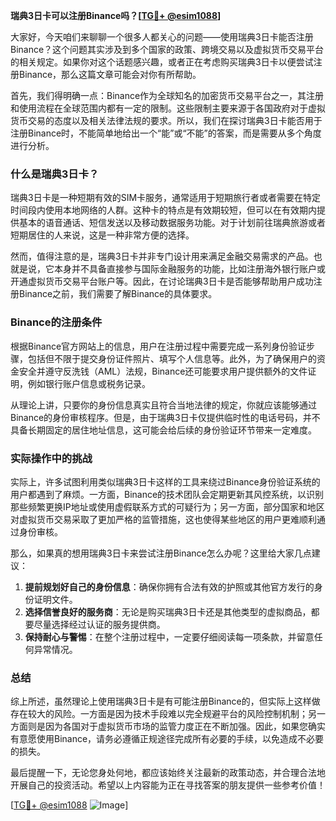 **瑞典3日卡可以注册Binance吗？[[TG💪+ @esim1088](https://t.me/s/esim1088)]**

大家好，今天咱们来聊聊一个很多人都关心的问题——使用瑞典3日卡能否注册Binance？这个问题其实涉及到多个国家的政策、跨境交易以及虚拟货币交易平台的相关规定。如果你对这个话题感兴趣，或者正在考虑购买瑞典3日卡以便尝试注册Binance，那么这篇文章可能会对你有所帮助。

首先，我们得明确一点：Binance作为全球知名的加密货币交易平台之一，其注册和使用流程在全球范围内都有一定的限制。这些限制主要来源于各国政府对于虚拟货币交易的态度以及相关法律法规的要求。所以，我们在探讨瑞典3日卡能否用于注册Binance时，不能简单地给出一个“能”或“不能”的答案，而是需要从多个角度进行分析。

### 什么是瑞典3日卡？

瑞典3日卡是一种短期有效的SIM卡服务，通常适用于短期旅行者或者需要在特定时间段内使用本地网络的人群。这种卡的特点是有效期较短，但可以在有效期内提供基本的语音通话、短信发送以及移动数据服务功能。对于计划前往瑞典旅游或者短期居住的人来说，这是一种非常方便的选择。

然而，值得注意的是，瑞典3日卡并非专门设计用来满足金融交易需求的产品。也就是说，它本身并不具备直接参与国际金融服务的功能，比如注册海外银行账户或开通虚拟货币交易平台账户等。因此，在讨论瑞典3日卡是否能够帮助用户成功注册Binance之前，我们需要了解Binance的具体要求。

### Binance的注册条件

根据Binance官方网站上的信息，用户在注册过程中需要完成一系列身份验证步骤，包括但不限于提交身份证件照片、填写个人信息等。此外，为了确保用户的资金安全并遵守反洗钱（AML）法规，Binance还可能要求用户提供额外的文件证明，例如银行账户信息或税务记录。

从理论上讲，只要你的身份信息真实且符合当地法律的规定，你就应该能够通过Binance的身份审核程序。但是，由于瑞典3日卡仅提供临时性的电话号码，并不具备长期固定的居住地址信息，这可能会给后续的身份验证环节带来一定难度。

### 实际操作中的挑战

实际上，许多试图利用类似瑞典3日卡这样的工具来绕过Binance身份验证系统的用户都遇到了麻烦。一方面，Binance的技术团队会定期更新其风控系统，以识别那些频繁更换IP地址或使用虚假联系方式的可疑行为；另一方面，部分国家和地区对虚拟货币交易采取了更加严格的监管措施，这也使得某些地区的用户更难顺利通过身份审核。

那么，如果真的想用瑞典3日卡来尝试注册Binance怎么办呢？这里给大家几点建议：

1. **提前规划好自己的身份信息**：确保你拥有合法有效的护照或其他官方发行的身份证明文件。
2. **选择信誉良好的服务商**：无论是购买瑞典3日卡还是其他类型的虚拟商品，都要尽量选择经过认证的服务提供商。
3. **保持耐心与警惕**：在整个注册过程中，一定要仔细阅读每一项条款，并留意任何异常情况。

### 总结

综上所述，虽然理论上使用瑞典3日卡是有可能注册Binance的，但实际上这样做存在较大的风险。一方面是因为技术手段难以完全规避平台的风险控制机制；另一方面则是因为各国对于虚拟货币市场的监管力度正在不断加强。因此，如果您确实有意愿使用Binance，请务必遵循正规途径完成所有必要的手续，以免造成不必要的损失。

最后提醒一下，无论您身处何地，都应该始终关注最新的政策动态，并合理合法地开展自己的投资活动。希望以上内容能为正在寻找答案的朋友提供一些参考价值！

[[TG💪+ @esim1088](https://t.me/s/esim1088) ![Image](https://i.postimg.cc/4NQfJmqS/Snipaste-2025-05-13-00-14-12.png)]